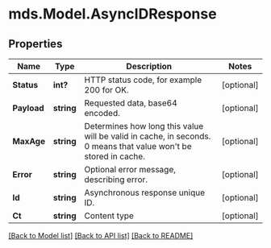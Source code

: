 # mds.Model.AsyncIDResponse
## Properties

Name | Type | Description | Notes
------------ | ------------- | ------------- | -------------
**Status** | **int?** | HTTP status code, for example 200 for OK. | [optional] 
**Payload** | **string** | Requested data, base64 encoded. | [optional] 
**MaxAge** | **string** | Determines how long this value will be valid in cache, in seconds. 0 means that value won&#39;t be stored in cache. | [optional] 
**Error** | **string** | Optional error message, describing error. | [optional] 
**Id** | **string** | Asynchronous response unique ID. | [optional] 
**Ct** | **string** | Content type | [optional] 

[[Back to Model list]](../README.md#documentation-for-models) [[Back to API list]](../README.md#documentation-for-api-endpoints) [[Back to README]](../README.md)

